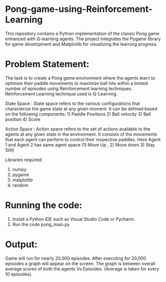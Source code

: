 # Pong-game-using-Reinforcement-Learning
This repository contains a Python implementation of the classic Pong game enhanced with Q-learning agents. The project integrates the Pygame library for game development and Matplotlib for visualizing the learning progress.

# Problem Statement: 
The task is to create a Pong game environment where the agents learn to optimize their paddle movements to maximize ball hits within a limited number of episodes using Reinforcement learning techniques.
Reinforcement Learning technique used is Q-Learning.

State Space : State space refers to the various configurations that characterize the game state at any given moment. It can be defined based on the following components:
		1) Paddle Positions
		2) Ball velocity
		3) Ball position
		4) Score

Action Space : Action space refers to the set of actions available to the agents at any given state in the environment. 
	        It consists of the movements that each agent can perform to control their respective paddles.
	        Here Agent 1 and Agent 2 has same agent space (1) Move Up , 2) Move down 3) Stay Still)

Libraries required:
1) numpy
2) pygame
3) matplotlib
4) random

# Running the code:

1) Install a Python IDE such as Visual Studio Code or Pycharm. 
2) Run the code pong_main.py

# Output:
Game will run for nearly 20,000 episodes. After executing for 20,000 episodes a graph will appear on the screen.
The graph is between overall average scores of both the agents Vs Episodes. (Average is taken for every 10 episodes).
